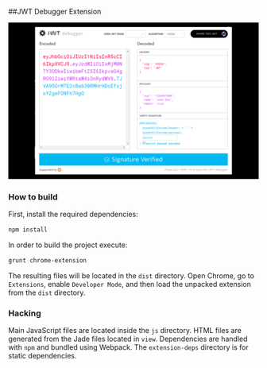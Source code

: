 ##JWT Debugger Extension

![JWT Debugger screenshot](/publishing/screenshot-2.png?raw=true)

### How to build
First, install the required dependencies:

```sh
npm install
```

In order to build the project execute:

```sh
grunt chrome-extension
```

The resulting files will be located in the ```dist``` directory. Open Chrome, go to ```Extensions```, enable ```Developer Mode```, and then load the unpacked extension from the ```dist``` directory.

### Hacking
Main JavaScript files are located inside the ```js``` directory.
HTML files are generated from the Jade files located in ```view```.
Dependencies are handled with ```npm``` and bundled using Webpack.
The ```extension-deps``` directory is for static dependencies.
